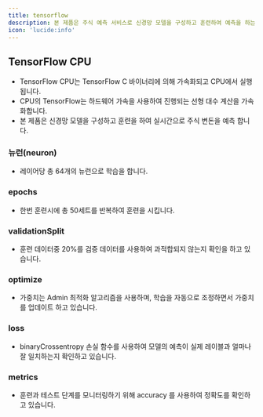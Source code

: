 ```yaml
---
title: tensorflow
description: 본 제품은 주식 예측 서비스로 신경망 모델을 구성하고 훈련하여 예측을 하는 서비스 입니다.
icon: 'lucide:info'
---
```


## TensorFlow CPU

- TensorFlow CPU는 TensorFlow C 바이너리에 의해 가속화되고 CPU에서 실행됩니다.
- CPU의 TensorFlow는 하드웨어 가속을 사용하여 진행되는 선형 대수 계산을 가속화합니다.
- 본 제품은 신경망 모델을 구성하고 훈련을 하여 실시간으로 주식 변돈을 예측 합니다.

### 뉴런(neuron)

- 레이어당 총 64개의 뉴런으로 학습을 합니다.

### epochs

- 한번 훈련시에 총 50세트를 반복하여 훈련을 시킵니다.

### validationSplit

- 훈련 데이터중 20%를 검증 데이터를 사용하여 과적합되지 않는지 확인을 하고 있습니다.

### optimize

- 가중치는 Admin 최적화 알고리즘을 사용하며, 학습을 자동으로 조정하면서 가중치를 업데이트 하고 있습니다.

### loss

- binaryCrossentropy 손실 함수를 사용하여 모델의 예측이 실제 레이블과 얼마나 잘 일치하는지 확인하고 있습니다.

### metrics

- 훈련과 테스트 단계를 모니터링하기 위해 accuracy 를 사용하여 정확도를 확인하고 있습니다.
